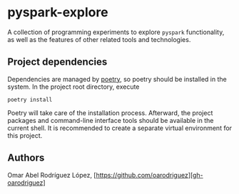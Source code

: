 # pyspark-explore

A collection of programming experiments to explore `pyspark` functionality, as
well as the features of other related tools and technologies.

## Project dependencies

Dependencies are managed by [poetry][poetry], so poetry should be installed in
the system. In the project root directory, execute

```shell
poetry install
```

Poetry will take care of the installation process. Afterward, the project
packages and command-line interface tools should be available in the current
shell. It is recommended to create a separate virtual environment for this
project.

## Authors

Omar Abel Rodríguez López, [https://github.com/oarodriguez][gh-oarodriguez]

[comment]: <> (---)

[gh-oarodriguez]: https://github.com/oarodriguez
[poetry]: https://python-poetry.org

